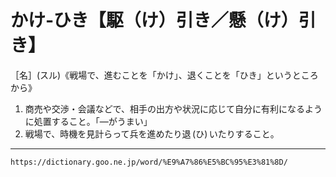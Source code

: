 # かけ‐ひき【駆（け）引き／懸（け）引き】

［名］(スル)《戦場で、進むことを「かけ」、退くことを「ひき」というところから》
1. 商売や交渉・会議などで、相手の出方や状況に応じて自分に有利になるように処置すること。「―がうまい」
2. 戦場で、時機を見計らって兵を進めたり退 (ひ) いたりすること。

---
`https://dictionary.goo.ne.jp/word/%E9%A7%86%E5%BC%95%E3%81%8D/`